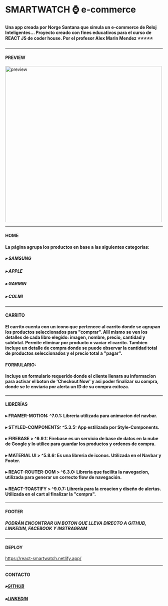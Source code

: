 # SMARTWATCH ⌚ e-commerce

#### Una app creada por Norge Santana que simula un e-commerce de Reloj Inteligentes... Proyecto creado con fines educativos para el curso de REACT JS de coder house. Por el profesor Alex Marin Mendez ⭐⭐⭐⭐⭐

---

#### PREVIEW

<img wid src="videos\PagePreview.gif" alt="preview" width="500"></img>

---

#### HOME

#### La página agrupa los productos en base a las siguientes categorías:

##### ▸ SAMSUNG

##### ▸ APPLE

##### ▸ GARMIN

##### ▸ COLMI

---

#### CARRITO

#### El carrito cuenta con un icono que pertenece al carrito donde se agrupan los productos seleccionados para "comprar". Allí mismo se ven los detalles de cada libro elegido: imagen, nombre, precio, cantidad y subtotal. Permite eliminar por producto o vaciar el carrito. Tambien incluye un detalle de compra donde se puede observar la cantidad total de productos seleccionados y el precio total a "pagar".

#### FORMULARIO:

#### Incluye un formulario requerido donde el cliente llenara su informacion para activar el boton de 'Checkout Now' y asi poder finalizar su compra, donde se le enviaria por alerta un ID de su compra exitoza.

---

#### LIBRERÍAS

#### ▸ FRAMER-MOTION: ^7.0.1: Libreria utilizada para animacion del navbar.

#### ▸ STYLED-COMPONENTS: ^5.3.5: App estilizada por Style-Components.

#### ▸ FIREBASE > ^9.9.1: Firebase es un servicio de base de datos en la nube de Google y lo utilice para guardar los productos y ordenes de compra.

#### ▸ MATERIAL UI > ^5.8.6: Es una libreria de iconos. Utilizada en el Navbar y Footer.

#### ▸ REACT-ROUTER-DOM > ^6.3.0: Librería que facilita la navegacion, utilizada para generar un correcto flow de navegación.

#### ▸ REACT-TOASTIFY > ^9.0.7: Librería para la creacion y diseño de alertas. Utilizada en el cart al finalizar la "compra".

---

#### FOOTER

##### PODRÁN ENCONTRAR UN BOTON QUE LLEVA DIRECTO A GITHUB, LINKEDIN, FACEBOOK Y INSTRAGRAM

---

#### DEPLOY

https://react-smartwatch.netlify.app/

---

#### CONTACTO

##### ▸[GITHUB](https://github.com/Norgito)

##### ▸[LINKEDIN](https://www.linkedin.com/in/norgesantana/)
